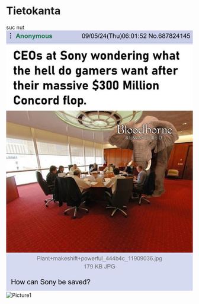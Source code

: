 # Tietokanta
suc nut
![alt](https://github.com/AverageKasper/Tietokanta/blob/main/Pirat_Nation-1831723969499787363-01.jpg)
![Picture1](https://github.com/user-attachments/assets/6b3345d9-53be-43c1-b0b0-a4c30bebb0c6)
